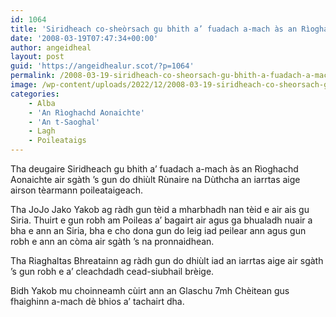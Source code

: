 ```yaml
---
id: 1064
title: 'Siridheach co-sheòrsach gu bhith a’ fuadach a-mach às an Rìoghachd Aonaichte'
date: '2008-03-19T07:47:34+00:00'
author: angeidheal
layout: post
guid: 'https://angeidhealur.scot/?p=1064'
permalink: /2008-03-19-siridheach-co-sheorsach-gu-bhith-a-fuadach-a-mach-as-an-rioghachd-aonaichte/
image: /wp-content/uploads/2022/12/2008-03-19-siridheach-co-sheorsach-gu-bhith-a-fuadach-a-mach-as-an-rioghachd-aonaichte.webp
categories:
    - Alba
    - 'An Rìoghachd Aonaichte'
    - 'An t-Saoghal'
    - Lagh
    - Poileataigs
---
```


Tha deugaire Siridheach gu bhith a’ fuadach a-mach às an Rìoghachd Aonaichte air sgàth ’s gun do dhiùlt Rùnaire na Dùthcha an iarrtas aige airson tèarmann poileataigeach.

Tha JoJo Jako Yakob ag ràdh gun tèid a mharbhadh nan tèid e air ais gu Siria. Thuirt e gun robh am Poileas a’ bagairt air agus ga bhualadh nuair a bha e ann an Siria, bha e cho dona gun do leig iad peilear ann agus gun robh e ann an còma air sgàth ’s na pronnaidhean.

Tha Riaghaltas Bhreatainn ag ràdh gun do dhiùlt iad an iarrtas aige air sgàth ’s gun robh e a’ cleachdadh cead-siubhail brèige.

Bidh Yakob mu choinneamh cùirt ann an Glaschu 7mh Chèitean gus fhaighinn a-mach dè bhios a’ tachairt dha.